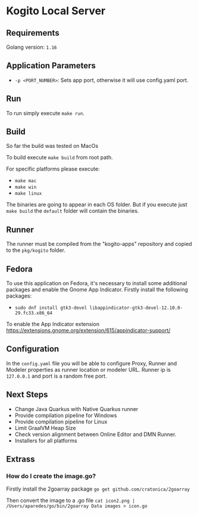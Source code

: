 # Kogito Local Server

## Requirements

Golang version: `1.16`

## Application Parameters

- `-p <PORT_NUMBER>`: Sets app port, otherwise it will use config.yaml port.

## Run

To run simply execute `make run`.

## Build

So far the build was tested on MacOs

To build execute `make build` from root path.

For specific platforms please execute:

- `make mac`
- `make win`
- `make linux`

The binaries are going to appear in each OS folder. But if you execute just `make build` the `default` folder will contain the binaries.

## Runner

The runner must be compiled from the "kogito-apps" repository and copied to the `pkg/kogito` folder.

## Fedora

To use this application on Fedora, it's necessary to install some additional packages and enable the Gnome App Indicator.
Firstly install the following packages:

- `sudo dnf install gtk3-devel libappindicator-gtk3-devel-12.10.0-29.fc33.x86_64`

To enable the App Indicator extension
https://extensions.gnome.org/extension/615/appindicator-support/

## Configuration

In the `config.yaml` file you will be able to configure Proxy, Runner and Modeler properties as runner location or modeler URL. Runner ip is `127.0.0.1` and port is a random free port.

## Next Steps

- Change Java Quarkus with Native Quarkus runner
- Provide compilation pipeline for Windows
- Provide compilation pipeline for Linux
- Limit GraalVM Heap Size
- Check version alignment between Online Editor and DMN Runner.
- Installers for all platforms

## Extrass

### How do I create the image.go?

Firstly install the 2goarray package
`go get github.com/cratonica/2goarray`

Then convert the image to a .go file
`cat icon2.png | /Users/aparedes/go/bin/2goarray Data images > icon.go`
